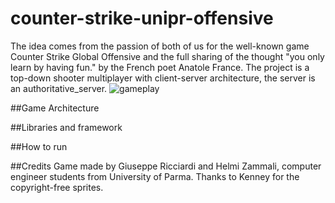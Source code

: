 # counter-strike-unipr-offensive
The idea comes from the passion of both of us for the well-known game Counter Strike Global Offensive and the full sharing of the thought "you only learn by having fun." by the French poet Anatole France.
The project is a top-down shooter multiplayer with client-server architecture, the server is an authoritative_server.
![gameplay](https://user-images.githubusercontent.com/102236495/182361481-5aa5a59b-fd5b-4413-828c-3925a34c2bd7.png)

##Game Architecture 

##Libraries and framework

##How to run

##Credits
Game made by Giuseppe Ricciardi and Helmi Zammali, computer engineer students from University of Parma.
Thanks to Kenney for the copyright-free sprites.
